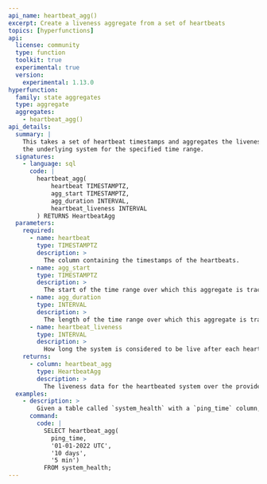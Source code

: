 ```yaml
---
api_name: heartbeat_agg()
excerpt: Create a liveness aggregate from a set of heartbeats
topics: [hyperfunctions]
api:
  license: community
  type: function
  toolkit: true
  experimental: true
  version:
    experimental: 1.13.0
hyperfunction:
  family: state aggregates
  type: aggregate
  aggregates:
    - heartbeat_agg()
api_details:
  summary: |
    This takes a set of heartbeat timestamps and aggregates the liveness state of
    the underlying system for the specified time range.
  signatures:
    - language: sql
      code: |
        heartbeat_agg(
            heartbeat TIMESTAMPTZ,
            agg_start TIMESTAMPTZ,
            agg_duration INTERVAL,
            heartbeat_liveness INTERVAL
        ) RETURNS HeartbeatAgg
  parameters:
    required:
      - name: heartbeat
        type: TIMESTAMPTZ
        description: >
          The column containing the timestamps of the heartbeats.
      - name: agg_start
        type: TIMESTAMPTZ
        description: >
          The start of the time range over which this aggregate is tracking liveness.
      - name: agg_duration
        type: INTERVAL
        description: >
          The length of the time range over which this aggregate is tracking liveness. Any point in this range that doesn't closely follow a heartbeat is considered to be dead.
      - name: heartbeat_liveness
        type: INTERVAL
        description: >
          How long the system is considered to be live after each heartbeat.
    returns:
      - column: heartbeat_agg
        type: HeartbeatAgg
        description: >
          The liveness data for the heartbeated system over the provided interval.
  examples:
    - description: >
        Given a table called `system_health` with a `ping_time` column, construct an aggregate of system liveness for 10 days starting from Jan 1, 2022.  This assumes a system is unhealthy if we haven't heard from in a 5 minute window.
      command:
        code: |
          SELECT heartbeat_agg(
            ping_time,
            '01-01-2022 UTC',
            '10 days',
            '5 min')
          FROM system_health;
---
```

